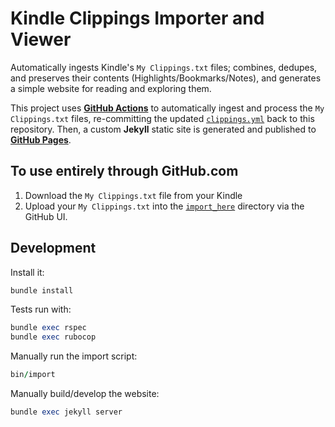 # Kindle Clippings Importer and Viewer

Automatically ingests Kindle's `My Clippings.txt` files; combines, dedupes, and preserves their contents (Highlights/Bookmarks/Notes), and generates a simple website for reading and exploring them.

This project uses [**GitHub Actions**](./.github/workflows) to automatically ingest and process the `My Clippings.txt` files, re-committing the updated [`clippings.yml`](./clippings.yml) back to this repository. Then, a custom **Jekyll** static site is generated and published to [**GitHub Pages**](https://bensheldon.github.io/kindle_clippings).  

## To use entirely through GitHub.com

1. Download the `My Clippings.txt` file from your Kindle
2. Upload your `My Clippings.txt` into the [`import_here`](./import_here) directory via the GitHub UI.

## Development

Install it: 

```ruby
bundle install
```

Tests run with:

```ruby
bundle exec rspec
bundle exec rubocop
```

Manually run the import script:

```ruby
bin/import
```

Manually build/develop the website:

```ruby
bundle exec jekyll server
```
